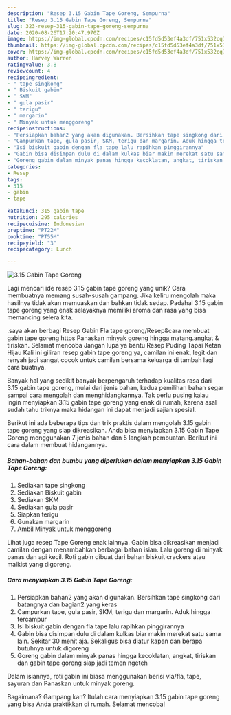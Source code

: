 ```yaml
---
description: "Resep 3.15 Gabin Tape Goreng, Sempurna"
title: "Resep 3.15 Gabin Tape Goreng, Sempurna"
slug: 323-resep-315-gabin-tape-goreng-sempurna
date: 2020-08-26T17:20:47.970Z
image: https://img-global.cpcdn.com/recipes/c15fd5d53ef4a3df/751x532cq70/315-gabin-tape-goreng-foto-resep-utama.jpg
thumbnail: https://img-global.cpcdn.com/recipes/c15fd5d53ef4a3df/751x532cq70/315-gabin-tape-goreng-foto-resep-utama.jpg
cover: https://img-global.cpcdn.com/recipes/c15fd5d53ef4a3df/751x532cq70/315-gabin-tape-goreng-foto-resep-utama.jpg
author: Harvey Warren
ratingvalue: 3.8
reviewcount: 4
recipeingredient:
- " tape singkong"
- " Biskuit gabin"
- " SKM"
- " gula pasir"
- " terigu"
- " margarin"
- " Minyak untuk menggoreng"
recipeinstructions:
- "Persiapkan bahan2 yang akan digunakan. Bersihkan tape singkong dari batangnya dan bagian2 yang keras"
- "Campurkan tape, gula pasir, SKM, terigu dan margarin. Aduk hingga tercampur"
- "Isi biskuit gabin dengan fla tape lalu rapihkan pinggirannya"
- "Gabin bisa disimpan dulu di dalam kulkas biar makin merekat satu sama lain. Sekitar 30 menit aja. Sekaligus bisa diatur kapan dan berapa butuhnya untuk digoreng"
- "Goreng gabin dalam minyak panas hingga kecoklatan, angkat, tiriskan dan gabin tape goreng siap jadi temen ngeteh"
categories:
- Resep
tags:
- 315
- gabin
- tape

katakunci: 315 gabin tape 
nutrition: 295 calories
recipecuisine: Indonesian
preptime: "PT22M"
cooktime: "PT55M"
recipeyield: "3"
recipecategory: Lunch

---
```



![3.15 Gabin Tape Goreng](https://img-global.cpcdn.com/recipes/c15fd5d53ef4a3df/751x532cq70/315-gabin-tape-goreng-foto-resep-utama.jpg)

Lagi mencari ide resep 3.15 gabin tape goreng yang unik? Cara membuatnya memang susah-susah gampang. Jika keliru mengolah maka hasilnya tidak akan memuaskan dan bahkan tidak sedap. Padahal 3.15 gabin tape goreng yang enak selayaknya memiliki aroma dan rasa yang bisa memancing selera kita.

.saya akan berbagi Resep Gabin Fla tape goreng/Resep&amp;cara membuat gabin tape goreng https Panaskan minyak goreng hingga matang.angkat &amp; tiriskan. Selamat mencoba Jangan lupa ya bantu Resep Puding Tapai Ketan Hijau Kali ini giliran resep gabin tape goreng ya, camilan ini enak, legit dan renyah jadi sangat cocok untuk camilan bersama keluarga di tambah lagi cara buatnya.

Banyak hal yang sedikit banyak berpengaruh terhadap kualitas rasa dari 3.15 gabin tape goreng, mulai dari jenis bahan, kedua pemilihan bahan segar sampai cara mengolah dan menghidangkannya. Tak perlu pusing kalau ingin menyiapkan 3.15 gabin tape goreng yang enak di rumah, karena asal sudah tahu triknya maka hidangan ini dapat menjadi sajian spesial.


Berikut ini ada beberapa tips dan trik praktis dalam mengolah 3.15 gabin tape goreng yang siap dikreasikan. Anda bisa menyiapkan 3.15 Gabin Tape Goreng menggunakan 7 jenis bahan dan 5 langkah pembuatan. Berikut ini cara dalam membuat hidangannya.

<!--inarticleads1-->

##### Bahan-bahan dan bumbu yang diperlukan dalam menyiapkan 3.15 Gabin Tape Goreng:

1. Sediakan  tape singkong
1. Sediakan  Biskuit gabin
1. Sediakan  SKM
1. Sediakan  gula pasir
1. Siapkan  terigu
1. Gunakan  margarin
1. Ambil  Minyak untuk menggoreng


Lihat juga resep Tape Goreng enak lainnya. Gabin bisa dikreasikan menjadi camilan dengan menambahkan berbagai bahan isian. Lalu goreng di minyak panas dan api kecil. Roti gabin dibuat dari bahan biskuit crackers atau malkist yang digoreng. 

<!--inarticleads2-->

##### Cara menyiapkan 3.15 Gabin Tape Goreng:

1. Persiapkan bahan2 yang akan digunakan. Bersihkan tape singkong dari batangnya dan bagian2 yang keras
1. Campurkan tape, gula pasir, SKM, terigu dan margarin. Aduk hingga tercampur
1. Isi biskuit gabin dengan fla tape lalu rapihkan pinggirannya
1. Gabin bisa disimpan dulu di dalam kulkas biar makin merekat satu sama lain. Sekitar 30 menit aja. Sekaligus bisa diatur kapan dan berapa butuhnya untuk digoreng
1. Goreng gabin dalam minyak panas hingga kecoklatan, angkat, tiriskan dan gabin tape goreng siap jadi temen ngeteh


Dalam isiannya, roti gabin ini biasa menggunakan berisi vla/fla, tape, sayuran dan Panaskan untuk minyak goreng. 

Bagaimana? Gampang kan? Itulah cara menyiapkan 3.15 gabin tape goreng yang bisa Anda praktikkan di rumah. Selamat mencoba!

